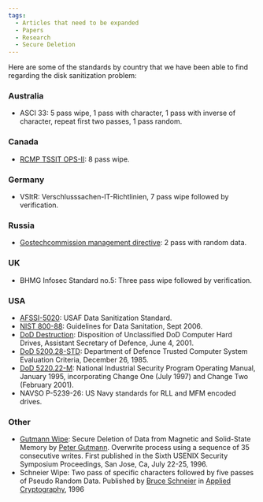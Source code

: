 ```yaml
---
tags:
  - Articles that need to be expanded
  - Papers
  - Research
  - Secure Deletion
---
```

Here are some of the standards by country that we have been able to find
regarding the disk sanitization problem:

### Australia

- ASCI 33: 5 pass wipe, 1 pass with character, 1
  pass with inverse of character, repeat first two passes, 1 pass
  random.

### Canada

- [RCMP TSSIT OPS-II](http://www.rcmp-grc.gc.ca/tsb/pubs/it_sec/g2-003_e.pdf):
  8 pass wipe.

### Germany

- VSItR: Verschlusssachen-IT-Richtlinien, 7 pass wipe followed by verification.

### Russia

- [Gostechcommission management directive](http://www.internet-law.ru/standarts/safety/gtk009.doc):
  2 pass with random data.

### UK

- BHMG Infosec Standard no.5: Three pass wipe followed by verification.

### USA

- [AFSSI-5020](http://jya.com/afssi5020.htm): USAF Data Sanitization Standard.
- [NIST 800-88](https://csrc.nist.gov/publications/detail/sp/800-88/rev-1/final):
  Guidelines for Data Sanitation, Sept 2006.
- [DoD Destruction](http://simson.net/ref/2001/ASD_HD_Disposition_memo060401.pdf):
  Disposition of Unclassified DoD Computer Hard Drives, Assistant
  Secretary of Defence, June 4, 2001.
- [DoD 5200.28-STD](http://security.isu.edu/pdf/d520028.pdf):
  Department of Defence Trusted Computer System Evaluation Criteria,
  December 26, 1985.
- [DoD 5220.22-M](http://simson.net/ref/2001/DoD_5220.22-M.pdf):
  National Industrial Security Program Operating Manual, January 1995,
  incorporating Change One (July 1997) and Change Two (February 2001).
- NAVSO P-5239-26: US Navy standards for RLL and MFM encoded drives.

### Other

- [Gutmann Wipe](http://www.cs.auckland.ac.nz/~pgut001/pubs/secure_del.html):
  Secure Deletion of Data from Magnetic and Solid-State Memory by
  [Peter Gutmann](peter_gutmann.md). Overwrite process using a sequence
  of 35 consecutive writes. First published in the Sixth USENIX Security
  Symposium Proceedings, San Jose, Ca, July 22-25, 1996.
- Schneier Wipe: Two pass of specific characters followed by five passes of
  Pseudo Random Data. Published by [Bruce Schneier](bruce_schneier.md) in
  [Applied Cryptography](https://www.schneier.com/books/applied-cryptography),
  1996
